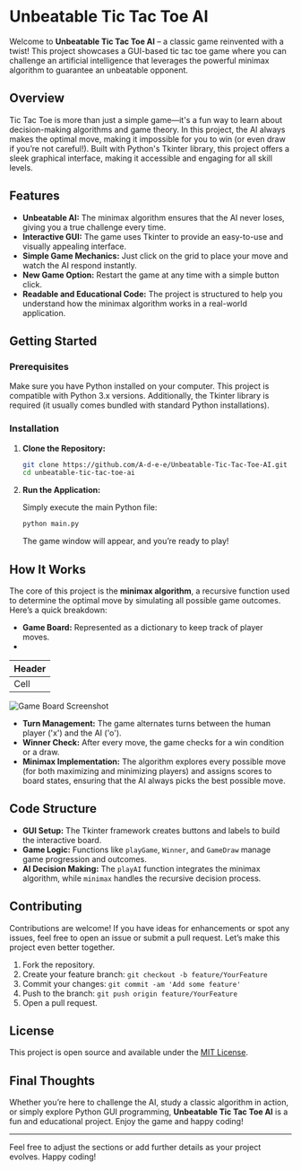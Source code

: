 # Unbeatable Tic Tac Toe AI

Welcome to **Unbeatable Tic Tac Toe AI** – a classic game reinvented with a twist! This project showcases a GUI-based tic tac toe game where you can challenge an artificial intelligence that leverages the powerful minimax algorithm to guarantee an unbeatable opponent.

## Overview

Tic Tac Toe is more than just a simple game—it's a fun way to learn about decision-making algorithms and game theory. In this project, the AI always makes the optimal move, making it impossible for you to win (or even draw if you’re not careful!). Built with Python's Tkinter library, this project offers a sleek graphical interface, making it accessible and engaging for all skill levels.

## Features

- **Unbeatable AI:** The minimax algorithm ensures that the AI never loses, giving you a true challenge every time.
- **Interactive GUI:** The game uses Tkinter to provide an easy-to-use and visually appealing interface.
- **Simple Game Mechanics:** Just click on the grid to place your move and watch the AI respond instantly.
- **New Game Option:** Restart the game at any time with a simple button click.
- **Readable and Educational Code:** The project is structured to help you understand how the minimax algorithm works in a real-world application.

## Getting Started

### Prerequisites

Make sure you have Python installed on your computer. This project is compatible with Python 3.x versions. Additionally, the Tkinter library is required (it usually comes bundled with standard Python installations).

### Installation

1. **Clone the Repository:**

   ```bash
   git clone https://github.com/A-d-e-e/Unbeatable-Tic-Tac-Toe-AI.git
   cd unbeatable-tic-tac-toe-ai
   ```

2. **Run the Application:**

   Simply execute the main Python file:

   ```bash
   python main.py
   ```

   The game window will appear, and you’re ready to play!

## How It Works

The core of this project is the **minimax algorithm**, a recursive function used to determine the optimal move by simulating all possible game outcomes. Here’s a quick breakdown:

- **Game Board:** Represented as a dictionary to keep track of player moves.
- 
| Header |
| ------ |
| Cell   |

![Game Board Screenshot](![image](https://github.com/user-attachments/assets/48a3d148-af1b-4458-b449-16fb5af429dd))
- **Turn Management:** The game alternates turns between the human player ('x') and the AI ('o').
- **Winner Check:** After every move, the game checks for a win condition or a draw.
- **Minimax Implementation:** The algorithm explores every possible move (for both maximizing and minimizing players) and assigns scores to board states, ensuring that the AI always picks the best possible move.

## Code Structure

- **GUI Setup:** The Tkinter framework creates buttons and labels to build the interactive board.
- **Game Logic:** Functions like `playGame`, `Winner`, and `GameDraw` manage game progression and outcomes.
- **AI Decision Making:** The `playAI` function integrates the minimax algorithm, while `minimax` handles the recursive decision process.

## Contributing

Contributions are welcome! If you have ideas for enhancements or spot any issues, feel free to open an issue or submit a pull request. Let’s make this project even better together.

1. Fork the repository.
2. Create your feature branch: `git checkout -b feature/YourFeature`
3. Commit your changes: `git commit -am 'Add some feature'`
4. Push to the branch: `git push origin feature/YourFeature`
5. Open a pull request.

## License

This project is open source and available under the [MIT License](LICENSE).

## Final Thoughts

Whether you’re here to challenge the AI, study a classic algorithm in action, or simply explore Python GUI programming, **Unbeatable Tic Tac Toe AI** is a fun and educational project. Enjoy the game and happy coding!

---

Feel free to adjust the sections or add further details as your project evolves. Happy coding!
